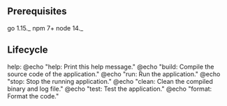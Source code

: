 ## Prerequisites

go 1.15._
npm 7+
node 14._

## Lifecycle

help:
	@echo "help: Print this help message."
	@echo "build: Compile the source code of the application."
	@echo "run: Run the application."
	@echo "stop: Stop the running application."
	@echo "clean: Clean the compiled binary and log file."
	@echo "test: Test the application."
	@echo "format: Format the code."
